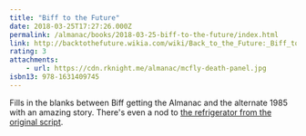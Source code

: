 ```yaml
---
title: "Biff to the Future"
date: 2018-03-25T17:27:26.000Z
permalink: /almanac/books/2018-03-25-biff-to-the-future/index.html
link: http://backtothefuture.wikia.com/wiki/Back_to_the_Future:_Biff_to_the_Future
rating: 3
attachments: 
    - url: https://cdn.rknight.me/almanac/mcfly-death-panel.jpg
isbn13: 978-1631409745
---
```


Fills in the blanks between Biff getting the Almanac and the alternate 1985 with an amazing story. There's even a nod to [the refrigerator from the original script](http://backtothefuture.wikia.com/wiki/Back_to_the_Future_first_draft_screenplay).